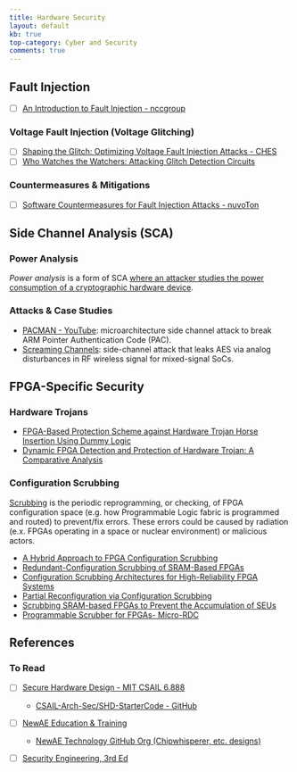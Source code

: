 ```yaml
---
title: Hardware Security
layout: default
kb: true
top-category: Cyber and Security
comments: true
---
```


## Fault Injection

- [ ] [An Introduction to Fault Injection - nccgroup](https://research.nccgroup.com/2021/07/07/an-introduction-to-fault-injection-part-1-3/)

### Voltage Fault Injection (Voltage Glitching)

- [ ] [Shaping the Glitch: Optimizing Voltage Fault Injection Attacks - CHES](https://ches.iacr.org/2019/src/slides/Day3/Session12_NovelAttacks/Paper2_Session12_CHES2019Slides_Palmarini_Shaping%20the%20glitch.pdf)
- [ ] [Who Watches the Watchers: Attacking Glitch Detection Circuits](https://eprint.iacr.org/2023/1647.pdf)

### Countermeasures & Mitigations

- [ ] [Software Countermeasures for Fault Injection Attacks - nuvoTon](https://www.nuvoton.com/support/technical-support/technical-articles/TSNuvotonTechBlog-000154/)


## Side Channel Analysis (SCA)

### Power Analysis 

_Power analysis_ is a form of SCA [where an attacker studies the power consumption of a cryptographic hardware device](https://en.wikipedia.org/wiki/Power_analysis).

### Attacks & Case Studies

* [PACMAN - YouTube](https://www.youtube.com/watch?v=WRNZhP4CVgE): microarchitecture side channel attack to break ARM Pointer Authentication Code (PAC).
* [Screaming Channels](https://www.s3.eurecom.fr/docs/ccs18_camurati_preprint.pdf): side-channel attack that leaks AES via analog disturbances in RF wireless signal for mixed-signal SoCs.




## FPGA-Specific Security

### Hardware Trojans

* [FPGA-Based Protection Scheme against Hardware Trojan Horse Insertion Using Dummy Logic](https://cseweb.ucsd.edu/~bkhalegh/papers/ESL15-Trojan.pdf)
* [Dynamic FPGA Detection and Protection of Hardware Trojan: A Comparative Analysis](https://arxiv.org/abs/1711.01010)

### Configuration Scrubbing 

[Scrubbing](https://en.wikipedia.org/wiki/Data_scrubbing#FPGA) is the periodic reprogramming, or checking, of FPGA configuration space (e.g. how Programmable Logic fabric is programmed and routed) to prevent/fix errors. These errors could be caused by radiation (e.x. FPGAs operating in a space or nuclear environment) or malicious actors.

* [A Hybrid Approach to FPGA Configuration Scrubbing](https://ieeexplore.ieee.org/ielaam/23/7869239/7776929-aam.pdf)
* [Redundant-Configuration Scrubbing of SRAM-Based FPGAs](https://ieeexplore.ieee.org/stamp/stamp.jsp?arnumber=7990155)
* [Configuration Scrubbing Architectures for High-Reliability FPGA Systems](https://scholarsarchive.byu.edu/cgi/viewcontent.cgi?article=6703&context=etd)
* [Partial Reconfiguration via Configuration Scrubbing](https://www.osti.gov/servlets/purl/1141915)
* [Scrubbing SRAM-based FPGAs to Prevent the Accumulation of SEUs](https://www.ednasia.com/scrubbing-sram-based-fpgas-to-prevent-the-accumulation-of-seus/)
* [Programmable Scrubber for FPGAs- Micro-RDC](http://www.micro-rdc.com/files/other/scrubber_datasheet-1.pdf)



## References

### To Read

- [ ] [Secure Hardware Design - MIT CSAIL 6.888](http://csg.csail.mit.edu/6.888Yan/)
  + [CSAIL-Arch-Sec/SHD-StarterCode - GitHub](https://github.com/CSAIL-Arch-Sec/SHD-StarterCode)
- [ ] [NewAE Education & Training](https://www.newae.com/education)
  + [NewAE Technology GitHub Org (Chipwhisperer, etc. designs)](https://github.com/newaetech)
- [ ] [Security Engineering, 3rd Ed](https://www.cl.cam.ac.uk/archive/rja14/book.html)

